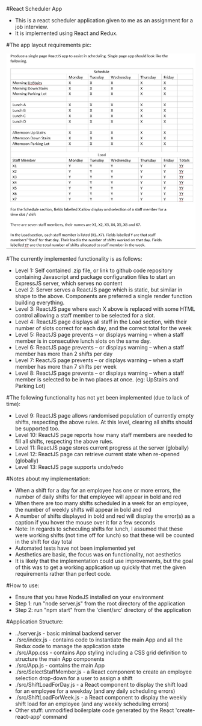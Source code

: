 #React Scheduler App

* This is a react scheduler application given to me as an assignment for a job interview. 
* It is implemented using React and Redux.

#The app layout requirements pic:

![App layout picture](https://raw.githubusercontent.com/kmeixner/react-scheduler/master/client/AppLookInstructions.jpg)

#The currently implemented functionality is as follows:

* Level 1: Self contained .zip file, or link to github code repository containing Javascript and package configuration files to start an ExpressJS server, which serves no content
* Level 2: Server serves a ReactJS page which is static, but similar in shape to the above. Components are preferred a single render function building everything.
* Level 3: ReactJS page where each X above is replaced with some HTML control allowing a staff member to be selected for a slot.
* Level 4: ReactJS page displays all staff in the Load section, with their number of slots correct for each day, and the correct total for the week
* Level 5: ReactJS page prevents – or displays warning – when a staff member is in consecutive lunch slots on the same day.
* Level 6: ReactJS page prevents – or displays warning – when a staff member has more than 2 shifts per day
* Level 7: ReactJS page prevents – or displays warning – when a staff member has more than 7 shifts per week
* Level 8: ReactJS page prevents – or displays warning – when a staff member is selected to be in two places at once. (eg: UpStairs and Parking Lot)

#The following functionality has not yet been implemented (due to lack of time):

* Level 9: ReactJS page allows randomised population of currently empty shifts, respecting the above rules. At this level, clearing all shifts should be supported too.
* Level 10: ReactJS page reports how many staff members are needed to fill all shifts, respecting the above rules.
* Level 11: ReactJS page stores current progress at the server (globally)
* Level 12: ReactJS page can retrieve current state when re-opened (globally)
* Level 13: ReactJS page supports undo/redo

#Notes about my implementation:

* When a shift for a day for an employee has one or more errors, the number of daily shifts for that employee will appear in bold and red
* When there are too many shifts scheduled in a week for an employee, the number of weekly shifts will appear in bold and red
* A number of shifts displayed in bold and red will display the error(s) as a caption if you hover the mouse over it for a few seconds
* Note: In regards to scheculing shifts for lunch, I assumed that these were working shifts (not time off for lunch) so that these will be counted in the shift for day total
* Automated tests have not been implemented yet
* Aesthetics are basic, the focus was on functionality, not aesthetics
* It is likely that the implementation could use improvements, but the goal of this was to get a working application up quickly that met the given requirements rather than perfect code.

#How to use:

* Ensure that you have NodeJS installed on your environment
* Step 1: run "node server.js" from the root directory of the application
* Step 2: run "npm start" from the 'client/src' directory of the application

#Application Structure:

* ../server.js - basic minimal backend server
* ./src/index.js - contains code to instantiate the main App and all the Redux code to manage the application state
* ./src/App.css - contains App styling including a CSS grid definition to structure the main App components
* ./src/App.js - contains the main App 
* ./src/SelectStaffMember.js - a React component to create an employee selection drop-down for a user to assign a shift
* ./src/ShiftLoadForDay.js - a React component to display the shift load for an employee for a weekday (and any daily scheduling errors)
* ./src/ShiftLoadForWeek.js - a React component to display the weekly shift load for an employee (and any weekly scheduling errors)
* Other stuff: unmodified boilerplate code generated by the React 'create-react-app' command
